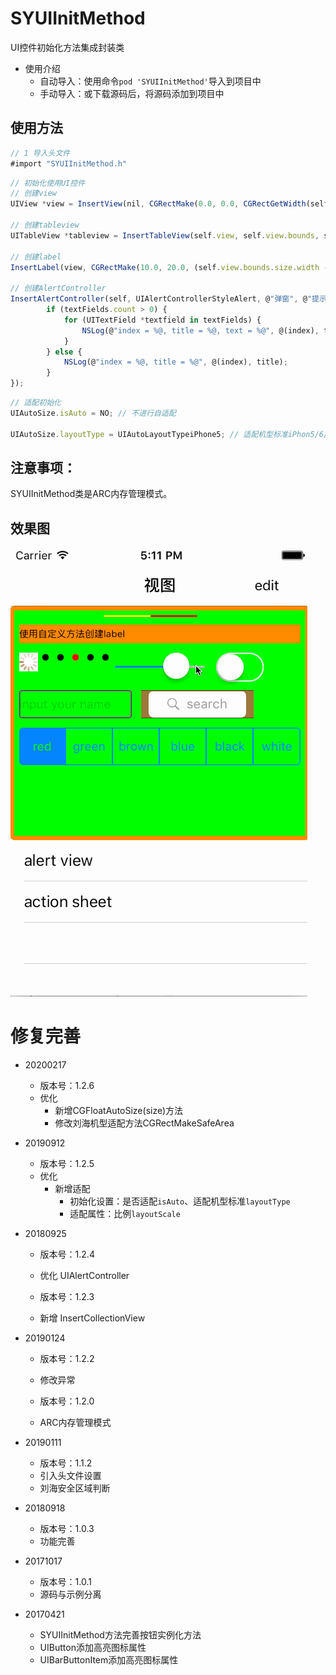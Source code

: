# SYUIInitMethod
UI控件初始化方法集成封装类


* 使用介绍
  * 自动导入：使用命令`pod 'SYUIInitMethod'`导入到项目中
  * 手动导入：或下载源码后，将源码添加到项目中
  
  
## 使用方法
~~~ javascript
// 1 导入头文件 
#import "SYUIInitMethod.h"
~~~ 

~~~ javascript
// 初始化使用UI控件 
// 创建view
UIView *view = InsertView(nil, CGRectMake(0.0, 0.0, CGRectGetWidth(self.view.bounds), 250.0), [UIColor greenColor], 5.0, [UIColor orangeColor], 5.0);

// 创建tableview
UITableView *tableview = InsertTableView(self.view, self.view.bounds, self, self, UITableViewStylePlain, UITableViewCellSeparatorStyleSingleLine);

// 创建label
InsertLabel(view, CGRectMake(10.0, 20.0, (self.view.bounds.size.width - 10.0 * 2), 20.0), NSTextAlignmentLeft, @"使用自定义方法创建label", [UIFont systemFontOfSize:10.0], [UIColor blackColor], NO);

// 创建AlertController
InsertAlertController(self, UIAlertControllerStyleAlert, @"弹窗", @"提示信息与编辑", @[@"大兄弟在哪里", @"小老弟在哪里"], @[@"大兄弟", @"小老弟", @"确定", @"取消"], ^(int index, NSString *title, NSArray *textFields) {
        if (textFields.count > 0) {
            for (UITextField *textfield in textFields) {
                NSLog(@"index = %@, title = %@, text = %@", @(index), title, textfield.text);
            }
        } else {
            NSLog(@"index = %@, title = %@", @(index), title);
        }
});
~~~ 

~~~ javascript
// 适配初始化
UIAutoSize.isAuto = NO; // 不进行自适配

UIAutoSize.layoutType = UIAutoLayoutTypeiPhone5; // 适配机型标准iPhon5/6/7
~~~

## 注意事项：
SYUIInitMethod类是ARC内存管理模式。

## 效果图
![效果图](./DemoUICreate/UIImage.gif)

# 修复完善
* 20200217
  * 版本号：1.2.6
  * 优化
    * 新增CGFloatAutoSize(size)方法
    * 修改刘海机型适配方法CGRectMakeSafeArea

* 20190912
  * 版本号：1.2.5
  * 优化
    * 新增适配
      * 初始化设置：是否适配`isAuto`、适配机型标准`layoutType`
      * 适配属性：比例`layoutScale`

* 20180925
  * 版本号：1.2.4
  * 优化 UIAlertController
  
  * 版本号：1.2.3
  * 新增 InsertCollectionView

* 20190124
  * 版本号：1.2.2
  * 修改异常

  * 版本号：1.2.0
  * ARC内存管理模式

* 20190111
  * 版本号：1.1.2
  * 引入头文件设置
  * 刘海安全区域判断

* 20180918
  * 版本号：1.0.3
  * 功能完善

* 20171017
  * 版本号：1.0.1
  * 源码与示例分离
  
* 20170421
  * SYUIInitMethod方法完善按钮实例化方法
  * UIButton添加高亮图标属性
  * UIBarButtonItem添加高亮图标属性

